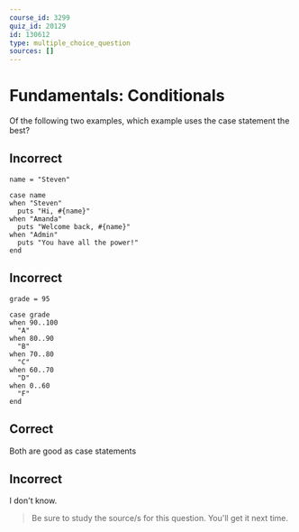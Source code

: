 ```yaml
---
course_id: 3299
quiz_id: 20129
id: 130612
type: multiple_choice_question
sources: []
---
```


# Fundamentals: Conditionals

Of the following two examples, which example uses the case statement the best?

## Incorrect

```
name = "Steven"

case name
when "Steven"
  puts "Hi, #{name}"
when "Amanda"
  puts "Welcome back, #{name}"
when "Admin"
  puts "You have all the power!"
end
```

## Incorrect

```
grade = 95

case grade
when 90..100
  "A" 
when 80..90
  "B"
when 70..80
  "C"
when 60..70
  "D"
when 0..60
  "F"
end
```

## Correct

Both are good as case statements

## Incorrect

I don't know.

> Be sure to study the source/s for this question. You'll get it next time.
